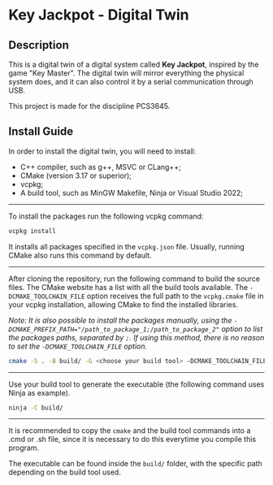 # Key Jackpot - Digital Twin

## Description

This is a digital twin of a digital system called **Key Jackpot**, inspired by the game "Key Master".
The digital twin will mirror everything the physical system does, and it can also control it by a serial communication through USB.

This project is made for the discipline PCS3645.

## Install Guide

In order to install the digital twin, you will need to install:

- C++ compiler, such as g++, MSVC or CLang++;
- CMake (version 3.17 or superior);
- vcpkg;
- A build tool, such as MinGW Makefile, Ninja or Visual Studio 2022;

---

To install the packages run the following vcpkg command:

```bash
vcpkg install
```

It installs all packages specified in the `vcpkg.json` file. Usually, running CMake also runs this command by default.

---

After cloning the repository, run the following command to build the source files.
The CMake website has a list with all the build tools available.
The `-DCMAKE_TOOLCHAIN_FILE` option receives the full path to the `vcpkg.cmake` file in your vcpkg installation, allowing CMake to find the installed libraries.

*Note: It is also possible to install the packages manually, using the `-DCMAKE_PREFIX_PATH="/path_to_package_1;/path_to_package_2"` option to list the packages paths, separated by `;`. If using this method, there is no reason to set the `-DCMAKE_TOOLCHAIN_FILE` option.*

```bash
cmake -S . -B build/ -G <choose your build tool> -DCMAKE_TOOLCHAIN_FILE="/your_path_to_vcpkg_installation_folder/scripts/buildsystems/vcpkg.cmake"
```

---

Use your build tool to generate the executable (the following command uses Ninja as example).

```bash
ninja -C build/
```

---

It is recommended to copy the `cmake` and the build tool commands into a .cmd or .sh file, since it is necessary to do this everytime you compile this program.

The executable can be found inside the `build/` folder, with the specific path depending on the build tool used.
